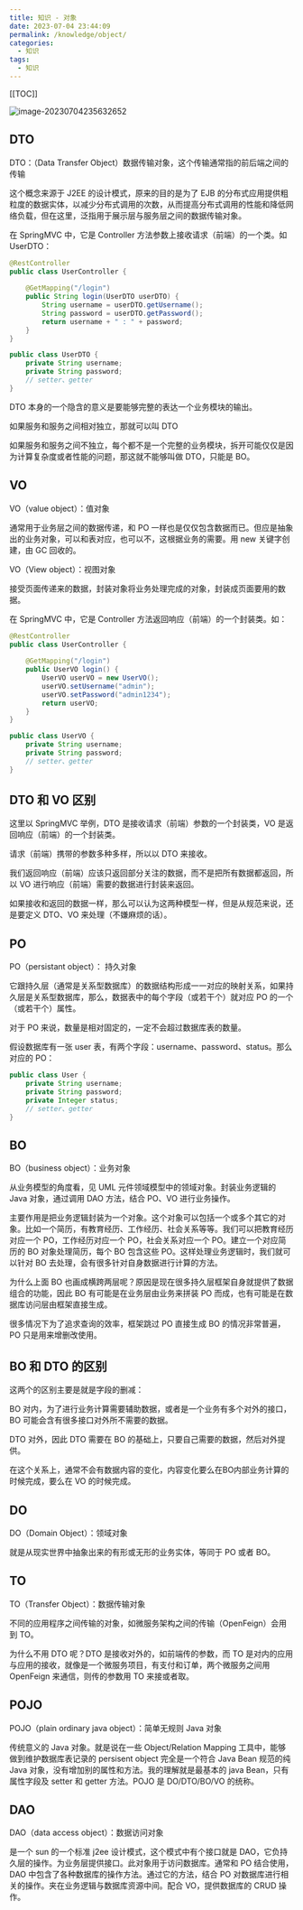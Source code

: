 ```yaml
---
title: 知识 - 对象
date: 2023-07-04 23:44:09
permalink: /knowledge/object/
categories:
  - 知识
tags: 
  - 知识
---
```


[[TOC]]



![image-20230704235632652](https://cdn.staticaly.com/gh/Kele-Bingtang/static@master/img/Spring%20Boot/20230704235634.png)



## DTO

DTO：（Data Transfer Object）数据传输对象，这个传输通常指的前后端之间的传输

这个概念来源于 J2EE 的设计模式，原来的目的是为了 EJB 的分布式应用提供粗粒度的数据实体，以减少分布式调用的次数，从而提高分布式调用的性能和降低网络负载，但在这里，泛指用于展示层与服务层之间的数据传输对象。

在 SpringMVC 中，它是 Controller 方法参数上接收请求（前端）的一个类。如 UserDTO：

```java
@RestController
public class UserController {
    
    @GetMapping("/login")
    public String login(UserDTO userDTO) {
        String username = userDTO.getUsername();
        String password = userDTO.getPassword();
        return username + " : " + password;
    }
}

public class UserDTO {
    private String username;
    private String password;
    // setter、getter
}
```

DTO 本身的一个隐含的意义是要能够完整的表达一个业务模块的输出。

如果服务和服务之间相对独立，那就可以叫 DTO

如果服务和服务之间不独立，每个都不是一个完整的业务模块，拆开可能仅仅是因为计算复杂度或者性能的问题，那这就不能够叫做 DTO，只能是 BO。

## VO

VO（value object）：值对象

通常用于业务层之间的数据传递，和 PO 一样也是仅仅包含数据而已。但应是抽象出的业务对象，可以和表对应，也可以不，这根据业务的需要。用 new 关键字创建，由 GC 回收的。

VO（View object）：视图对象

接受页面传递来的数据，封装对象将业务处理完成的对象，封装成页面要用的数据。

在 SpringMVC 中，它是 Controller 方法返回响应（前端）的一个封装类。如：

```java
@RestController
public class UserController {
    
    @GetMapping("/login")
    public UserVO login() {
        UserVO userVO = new UserVO();
        userVO.setUsername("admin");
        userVO.setPassword("admin1234");
        return userVO;
    }
}

public class UserVO {
    private String username;
    private String password;
    // setter、getter
}
```

## DTO 和 VO 区别

这里以 SpringMVC 举例，DTO 是接收请求（前端）参数的一个封装类，VO 是返回响应（前端）的一个封装类。

请求（前端）携带的参数多种多样，所以以 DTO 来接收。

我们返回响应（前端）应该只返回部分关注的数据，而不是把所有数据都返回，所以 VO 进行响应（前端）需要的数据进行封装来返回。

如果接收和返回的数据一样，那么可以认为这两种模型一样，但是从规范来说，还是要定义 DTO、VO 来处理（不嫌麻烦的话）。

## PO

PO（persistant object）： 持久对象

它跟持久层（通常是关系型数据库）的数据结构形成一一对应的映射关系，如果持久层是关系型数据库，那么，数据表中的每个字段（或若干个）就对应 PO 的一个（或若干个）属性。

对于 PO 来说，数量是相对固定的，一定不会超过数据库表的数量。

假设数据库有一张 user 表，有两个字段：username、password、status。那么对应的 PO：

```java
public class User {
    private String username;
    private String password;
  	private Integer status;
    // setter、getter
}
```

## BO

BO（business object）：业务对象

从业务模型的角度看，见 UML 元件领域模型中的领域对象。封装业务逻辑的 Java 对象，通过调用 DAO 方法，结合 PO、VO 进行业务操作。

主要作用是把业务逻辑封装为一个对象。这个对象可以包括一个或多个其它的对象。比如一个简历，有教育经历、工作经历、社会关系等等。我们可以把教育经历对应一个 PO，工作经历对应一个 PO，社会关系对应一个 PO。建立一个对应简历的 BO 对象处理简历，每个 BO 包含这些 PO。这样处理业务逻辑时，我们就可以针对 BO 去处理，会有很多针对自身数据进行计算的方法。

为什么上面 BO 也画成横跨两层呢？原因是现在很多持久层框架自身就提供了数据组合的功能，因此 BO 有可能是在业务层由业务来拼装 PO 而成，也有可能是在数据库访问层由框架直接生成。

很多情况下为了追求查询的效率，框架跳过 PO 直接生成 BO 的情况非常普遍，PO 只是用来增删改使用。

## BO 和 DTO 的区别

这两个的区别主要是就是字段的删减：

BO 对内，为了进行业务计算需要辅助数据，或者是一个业务有多个对外的接口，BO 可能会含有很多接口对外所不需要的数据。

DTO 对外，因此 DTO 需要在 BO 的基础上，只要自己需要的数据，然后对外提供。

在这个关系上，通常不会有数据内容的变化，内容变化要么在BO内部业务计算的时候完成，要么在 VO 的时候完成。

## DO

DO（Domain Object）：领域对象

就是从现实世界中抽象出来的有形或无形的业务实体，等同于 PO 或者 BO。

## TO

TO（Transfer Object）：数据传输对象

不同的应用程序之间传输的对象，如微服务架构之间的传输（OpenFeign）会用到 TO。

为什么不用 DTO 呢？DTO 是接收对外的，如前端传的参数，而 TO 是对内的应用与应用的接收，就像是一个微服务项目，有支付和订单，两个微服务之间用 OpenFeign 来通信，则传的参数用 TO 来接或者取。

## POJO

POJO（plain ordinary java object）：简单无规则 Java 对象

传统意义的 Java 对象。就是说在一些 Object/Relation Mapping 工具中，能够做到维护数据库表记录的 persisent object 完全是一个符合 Java Bean 规范的纯 Java 对象，没有增加别的属性和方法。我的理解就是最基本的 java Bean，只有属性字段及 setter 和 getter 方法。POJO 是 DO/DTO/BO/VO 的统称。

## DAO

DAO（data access object）：数据访问对象

是一个 sun 的一个标准 j2ee 设计模式，这个模式中有个接口就是 DAO，它负持久层的操作。为业务层提供接口。此对象用于访问数据库。通常和 PO 结合使用，DAO 中包含了各种数据库的操作方法。通过它的方法，结合 PO 对数据库进行相关的操作。夹在业务逻辑与数据库资源中间。配合 VO，提供数据库的 CRUD 操作。
